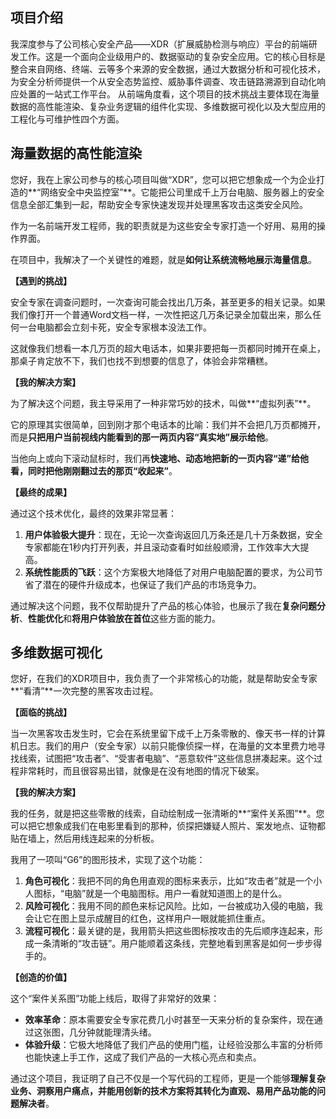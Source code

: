 ## 项目介绍

我深度参与了公司核心安全产品——XDR（扩展威胁检测与响应）平台的前端研发工作。这是一个面向企业级用户的、数据驱动的复杂安全应用。它的核心目标是整合来自网络、终端、云等多个来源的安全数据，通过大数据分析和可视化技术，为安全分析师提供一个从安全态势监控、威胁事件调查、攻击链路溯源到自动化响应处置的一站式工作平台。
从前端角度看，这个项目的技术挑战主要体现在海量数据的高性能渲染、复杂业务逻辑的组件化实现、多维数据可视化以及大型应用的工程化与可维护性四个方面。


## 海量数据的高性能渲染

您好，我在上家公司参与的核心项目叫做“XDR”，您可以把它想象成一个为企业打造的**“网络安全中央监控室”**。它能把公司里成千上万台电脑、服务器上的安全信息全部汇集到一起，帮助安全专家快速发现并处理黑客攻击这类安全风险。

作为一名前端开发工程师，我的职责就是为这些安全专家打造一个好用、易用的操作界面。

在项目中，我解决了一个关键性的难题，就是**如何让系统流畅地展示海量信息**。

**【遇到的挑战】**

安全专家在调查问题时，一次查询可能会找出几万条，甚至更多的相关记录。如果我们像打开一个普通Word文档一样，一次性把这几万条记录全加载出来，那么任何一台电脑都会立刻卡死，安全专家根本没法工作。

这就像我们想看一本几万页的超大电话本，如果非要把每一页都同时摊开在桌上，那桌子肯定放不下，我们也找不到想要的信息了，体验会非常糟糕。

**【我的解决方案】**

为了解决这个问题，我主导采用了一种非常巧妙的技术，叫做**“虚拟列表”**。

它的原理其实很简单，回到刚才那个电话本的比喻：我们并不会把几万页都摊开，而是**只把用户当前视线内能看到的那一两页内容“真实地”展示给他**。

当他向上或向下滚动鼠标时，我们再**快速地、动态地把新的一页内容“递”给他看，同时把他刚刚翻过去的那页“收起来”**。

**【最终的成果】**

通过这个技术优化，最终的效果非常显著：

1.  **用户体验极大提升**：现在，无论一次查询返回几万条还是几十万条数据，安全专家都能在1秒内打开列表，并且滚动查看时如丝般顺滑，工作效率大大提高。
2.  **系统性能质的飞跃**：这个方案极大地降低了对用户电脑配置的要求，为公司节省了潜在的硬件升级成本，也保证了我们产品的市场竞争力。

通过解决这个问题，我不仅帮助提升了产品的核心体验，也展示了我在**复杂问题分析**、**性能优化**和**将用户体验放在首位**这些方面的能力。


## 多维数据可视化

您好，在我们的XDR项目中，我负责了一个非常核心的功能，就是帮助安全专家**“看清”**一次完整的黑客攻击过程。

**【面临的挑战】**

当一次黑客攻击发生时，它会在系统里留下成千上万条零散的、像天书一样的计算机日志。我们的用户（安全专家）以前只能像侦探一样，在海量的文本里费力地寻找线索，试图把“攻击者”、“受害者电脑”、“恶意软件”这些信息拼凑起来。这个过程非常耗时，而且很容易出错，就像是在没有地图的情况下破案。

**【我的解决方案】**

我的任务，就是把这些零散的线索，自动绘制成一张清晰的**“案件关系图”**。您可以把它想象成我们在电影里看到的那种，侦探把嫌疑人照片、案发地点、证物都贴在墙上，然后用线连起来的分析板。

我用了一项叫“G6”的图形技术，实现了这个功能：

1.  **角色可视化**：我把不同的角色用直观的图标来表示，比如“攻击者”就是一个小人图标，“电脑”就是一个电脑图标。用户一看就知道图上的是什么。
2.  **风险可视化**：我用不同的颜色来标记风险。比如，一台被成功入侵的电脑，我会让它在图上显示成醒目的红色，这样用户一眼就能抓住重点。
3.  **流程可视化**：最关键的是，我用箭头把这些图标按攻击的先后顺序连起来，形成一条清晰的“攻击链”。用户能顺着这条线，完整地看到黑客是如何一步步得手的。

**【创造的价值】**

这个“案件关系图”功能上线后，取得了非常好的效果：

*   **效率革命**：原本需要安全专家花费几小时甚至一天来分析的复杂案件，现在通过这张图，几分钟就能理清头绪。
*   **体验升级**：它极大地降低了我们产品的使用门槛，让经验没那么丰富的分析师也能快速上手工作，这成了我们产品的一大核心亮点和卖点。

通过这个项目，我证明了自己不仅是一个写代码的工程师，更是一个能够**理解复杂业务、洞察用户痛点，并能用创新的技术方案将其转化为直观、易用产品功能的问题解决者**。








